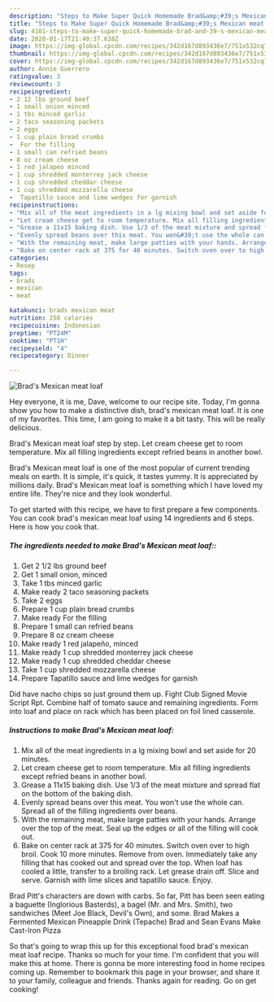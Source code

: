 ```yaml
---
description: "Steps to Make Super Quick Homemade Brad&amp;#39;s Mexican meat loaf"
title: "Steps to Make Super Quick Homemade Brad&amp;#39;s Mexican meat loaf"
slug: 4101-steps-to-make-super-quick-homemade-brad-and-39-s-mexican-meat-loaf
date: 2020-01-17T21:40:37.638Z
image: https://img-global.cpcdn.com/recipes/342d167d893436e7/751x532cq70/brads-mexican-meat-loaf-recipe-main-photo.jpg
thumbnail: https://img-global.cpcdn.com/recipes/342d167d893436e7/751x532cq70/brads-mexican-meat-loaf-recipe-main-photo.jpg
cover: https://img-global.cpcdn.com/recipes/342d167d893436e7/751x532cq70/brads-mexican-meat-loaf-recipe-main-photo.jpg
author: Annie Guerrero
ratingvalue: 3
reviewcount: 3
recipeingredient:
- 2 12 lbs ground beef
- 1 small onion minced
- 1 tbs minced garlic
- 2 taco seasoning packets
- 2 eggs
- 1 cup plain bread crumbs
-  For the filling
- 1 small can refried beans
- 8 oz cream cheese
- 1 red jalapeo minced
- 1 cup shredded monterrey jack cheese
- 1 cup shredded cheddar cheese
- 1 cup shredded mozzarella cheese
-  Tapatillo sauce and lime wedges for garnish
recipeinstructions:
- "Mix all of the meat ingredients in a lg mixing bowl and set aside for 20 minutes."
- "Let cream cheese get to room temperature. Mix all filling ingredients except refried beans in another bowl."
- "Grease a 11x15 baking dish. Use 1/3 of the meat mixture and spread flat on the bottom of the baking dish."
- "Evenly spread beans over this meat. You won&#39;t use the whole can. Spread all of the filling ingredients over beans."
- "With the remaining meat, make large patties with your hands. Arrange over the top of the meat. Seal up the edges or all of the filling will cook out."
- "Bake on center rack at 375 for 40 minutes. Switch oven over to high broil. Cook 10 more minutes. Remove from oven. Immediately take any filling that has cooked out and spread over the top. When loaf has cooled a little, transfer to a broiling rack. Let grease drain off. Slice and serve. Garnish with lime slices and tapatillo sauce. Enjoy."
categories:
- Resep
tags:
- brads
- mexican
- meat

katakunci: brads mexican meat
nutrition: 258 calories
recipecuisine: Indonesian
preptime: "PT24M"
cooktime: "PT1H"
recipeyield: "4"
recipecategory: Dinner

---
```



![Brad&#39;s Mexican meat loaf](https://img-global.cpcdn.com/recipes/342d167d893436e7/751x532cq70/brads-mexican-meat-loaf-recipe-main-photo.jpg)

Hey everyone, it is me, Dave, welcome to our recipe site. Today, I'm gonna show you how to make a distinctive dish, brad&#39;s mexican meat loaf. It is one of my favorites. This time, I am going to make it a bit tasty. This will be really delicious.

Brad&#39;s Mexican meat loaf step by step. Let cream cheese get to room temperature. Mix all filling ingredients except refried beans in another bowl.

Brad&#39;s Mexican meat loaf is one of the most popular of current trending meals on earth. It is simple, it's quick, it tastes yummy. It is appreciated by millions daily. Brad&#39;s Mexican meat loaf is something which I have loved my entire life. They're nice and they look wonderful.


To get started with this recipe, we have to first prepare a few components. You can cook brad&#39;s mexican meat loaf using 14 ingredients and 6 steps. Here is how you cook that.

##### The ingredients needed to make Brad&#39;s Mexican meat loaf::

1. Get 2 1/2 lbs ground beef
1. Get 1 small onion, minced
1. Take 1 tbs minced garlic
1. Make ready 2 taco seasoning packets
1. Take 2 eggs
1. Prepare 1 cup plain bread crumbs
1. Make ready  For the filling
1. Prepare 1 small can refried beans
1. Prepare 8 oz cream cheese
1. Make ready 1 red jalapeño, minced
1. Make ready 1 cup shredded monterrey jack cheese
1. Make ready 1 cup shredded cheddar cheese
1. Take 1 cup shredded mozzarella cheese
1. Prepare  Tapatillo sauce and lime wedges for garnish


Did have nacho chips so just ground them up. Fight Club Signed Movie Script Rpt. Combine half of tomato sauce and remaining ingredients. Form into loaf and place on rack which has been placed on foil lined casserole. 

##### Instructions to make Brad&#39;s Mexican meat loaf:

1. Mix all of the meat ingredients in a lg mixing bowl and set aside for 20 minutes.
1. Let cream cheese get to room temperature. Mix all filling ingredients except refried beans in another bowl.
1. Grease a 11x15 baking dish. Use 1/3 of the meat mixture and spread flat on the bottom of the baking dish.
1. Evenly spread beans over this meat. You won&#39;t use the whole can. Spread all of the filling ingredients over beans.
1. With the remaining meat, make large patties with your hands. Arrange over the top of the meat. Seal up the edges or all of the filling will cook out.
1. Bake on center rack at 375 for 40 minutes. Switch oven over to high broil. Cook 10 more minutes. Remove from oven. Immediately take any filling that has cooked out and spread over the top. When loaf has cooled a little, transfer to a broiling rack. Let grease drain off. Slice and serve. Garnish with lime slices and tapatillo sauce. Enjoy.


Brad Pitt&#39;s characters are down with carbs. So far, Pitt has been seen eating a baguette (Inglorious Basterds), a bagel (Mr. and Mrs. Smith), two sandwiches (Meet Joe Black, Devil&#39;s Own), and some. Brad Makes a Fermented Mexican Pineapple Drink (Tepache) Brad and Sean Evans Make Cast-Iron Pizza 

So that's going to wrap this up for this exceptional food brad&#39;s mexican meat loaf recipe. Thanks so much for your time. I'm confident that you will make this at home. There is gonna be more interesting food in home recipes coming up. Remember to bookmark this page in your browser, and share it to your family, colleague and friends. Thanks again for reading. Go on get cooking!
